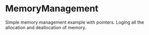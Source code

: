 # MemoryManagement
Simple memory management example with pointers. Loging all the allocation and deallocation of memory.
